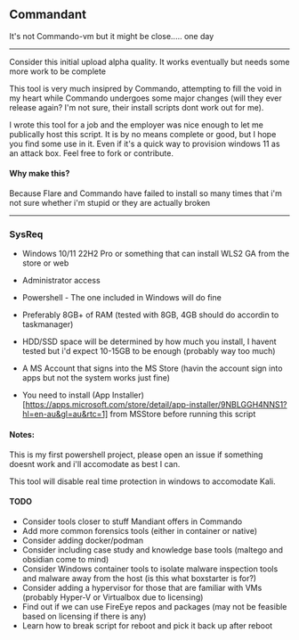 ## Commandant

It's not Commando-vm but it might be close..... one day

---

Consider this initial upload alpha quality. It works eventually but needs some more work to be complete

This tool is very much insipred by Commando, attempting to fill the void in my heart while Commando undergoes some major changes (will they ever release again? I'm not sure, their install scripts dont work out for me).

I wrote this tool for a job and the employer was nice enough to let me publically host this script. It is by no means complete or good, but I hope you find some use in it. Even if it's a quick way to provision windows 11 as an attack box. Feel free to fork or contribute.

#### Why make this?

Because Flare and Commando have failed to install so many times that i'm not sure whether i'm stupid or they are actually broken

---

### SysReq

- Windows 10/11 22H2 Pro or something that can install WLS2 GA from the store or web

- Administrator access

- Powershell - The one included in Windows will do fine

- Preferably 8GB+ of RAM (tested with 8GB, 4GB should do accordin to taskmanager)

- HDD/SSD space will be determined by how much you install, I havent tested but i'd expect 10-15GB to be enough (probably way too much)

- A MS Account that signs into the MS Store (havin the account sign into apps but not the system works just fine)

- You need to install (App Installer)[https://apps.microsoft.com/store/detail/app-installer/9NBLGGH4NNS1?hl=en-au&gl=au&rtc=1] from MSStore before running this script

#### Notes:

This is my first powershell project, please open an issue if something doesnt work and i'll accomodate as best I can.

This tool will disable real time protection in windows to accomodate Kali.

#### TODO
- Consider tools closer to stuff Mandiant offers in Commando
- Add more common forensics tools (either in container or native)
- Consider adding docker/podman
- Consider including case study and knowledge base tools (maltego and obsidian come to mind)
- Consider Windows container tools to isolate malware inspection tools and malware away from the host (is this what boxstarter is for?)
- Consider adding a hypervisor for those that are familiar with VMs (probably Hyper-V or Virtualbox due to licensing)
- Find out if we can use FireEye repos and packages (may not be feasible based on licensing if there is any)
- Learn how to break script for reboot and pick it back up after reboot
